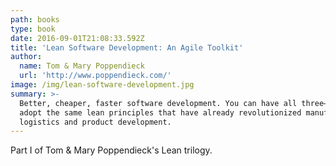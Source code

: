 ```yaml
---
path: books
type: book
date: 2016-09-01T21:08:33.592Z
title: 'Lean Software Development: An Agile Toolkit'
author:
  name: Tom & Mary Poppendieck
  url: 'http://www.poppendieck.com/'
image: /img/lean-software-development.jpg
summary: >-
  Better, cheaper, faster software development. You can have all three–if you
  adopt the same lean principles that have already revolutionized manufacturing,
  logistics and product development.
---
```

Part I of Tom & Mary Poppendieck's Lean trilogy.
